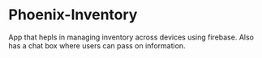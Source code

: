 # Phoenix-Inventory
App that hepls in managing inventory across devices using firebase.
Also has a chat box where users can pass on information.
